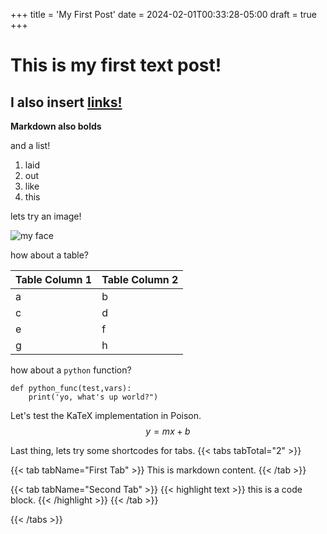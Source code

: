 +++
title = 'My First Post'
date = 2024-02-01T00:33:28-05:00
draft = true
+++

# This is my first text post!

## I also insert [links!](http://mkramerpsych.com)

**Markdown also bolds**

and a list!

1. laid
2. out
3. like
4. this


lets try an image!

![my face](/images/pro_image_sq.jpg)

how about a table?

| Table Column 1 | Table Column 2 |
| -------------- | -------------- |
| a | b |
| c | d |
| e | f |
| g | h |

how about a `python` function?
```
def python_func(test,vars):
    print('yo, what's up world?")

```

Let's test the KaTeX implementation in Poison. 
$$ 
y = mx+b
$$


Last thing, lets try some shortcodes for tabs.
{{< tabs tabTotal="2" >}}

{{< tab tabName="First Tab" >}}
This is markdown content.
{{< /tab >}}

{{< tab tabName="Second Tab" >}}
{{< highlight text >}}
this is a code block.
{{< /highlight >}}
{{< /tab >}}

{{< /tabs >}}
